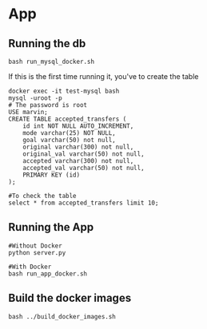 # App


## Running the db
```
bash run_mysql_docker.sh
```
If this is the first time running it, you've to create the table
```
docker exec -it test-mysql bash
mysql -uroot -p
# The password is root
USE marvin;
CREATE TABLE accepted_transfers (
    id int NOT NULL AUTO_INCREMENT,     
    mode varchar(25) NOT NULL,
    goal varchar(50) not null, 
    original varchar(300) not null,
    original_val varchar(50) not null,
    accepted varchar(300) not null, 
    accepted_val varchar(50) not null, 
    PRIMARY KEY (id) 
);

#To check the table
select * from accepted_transfers limit 10;
```

## Running the App
```
#Without Docker
python server.py

#With Docker
bash run_app_docker.sh
```

## Build the docker images
```
bash ../build_docker_images.sh
```
